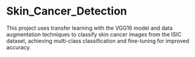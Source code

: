 # Skin_Cancer_Detection
This project uses transfer learning with the VGG16 model and data augmentation techniques to classify skin cancer images from the ISIC dataset, achieving multi-class classification and fine-tuning for improved accuracy.
